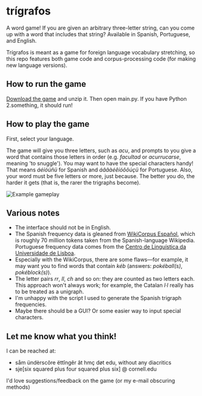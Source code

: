 # trígrafos
A word game! If you are given an arbitrary three-letter string, can you come up with a word that includes that string? Available in Spanish, Portuguese, and English.

Trígrafos is meant as a game for foreign language vocabulary stretching, so this repo features both game code and corpus-processing code (for making new language versions).

## How to run the game

[Download the game](http://github.com/settinger/trigrafos/zipball/master/) and unzip it. Then open main.py. If you have Python 2.something, it should run!

## How to play the game

First, select your language.

The game will give you three letters, such as *acu*, and prompts to you give a word that contains those letters in order (e.g. *facultad* or *acurrucarse*, meaning 'to snuggle'). You may want to have the special characters handy! That means *áéíóúñü* for Spanish and *áâãàéêíóôõúçü* for Portuguese. Also, your word must be five letters or more, just because. The better you do, the harder it gets (that is, the rarer the trigraphs become).

![Example gameplay](https://github.com/settinger/trigrafos/blob/master/gameplay.png)

## Various notes
- The interface should not be in English.
- The Spanish frequency data is gleaned from [WikiCorpus Español](http://www.cs.upc.edu/~nlp/wikicorpus/), which is roughly 70 million tokens taken from the Spanish-language Wikipedia. Portuguese frequency data comes from the [Centro de Linguística da Universidade de Lisboa](http://www.clul.ul.pt/index.php).
- Especially with the WikiCorpus, there are some flaws&mdash;for example, it may want you to find words that contain *kéb* (answers: *pokéball(s)*, *pokéblock(s)*).
- The letter pairs *rr*, *ll*, *ch* and so on: they are counted as two letters each. This approach won't always work; for example, the Catalan *l·l* really has to be treated as a unigraph.
- I'm unhappy with the script I used to generate the Spanish trigraph frequencies.
- Maybe there should be a GUI? Or some easier way to input special characters.

## Let me know what you think!
I can be reached at: 
- såm ündèrscõre ëttîngêr ât hmç døt edu, without any diacritics
- sje[six squared plus four squared plus six] @ cornell.edu

I'd love suggestions/feedback on the game (or my e-mail obscuring methods)